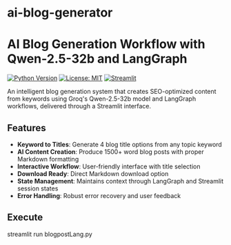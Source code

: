 # ai-blog-generator
# AI Blog Generation Workflow with Qwen-2.5-32b and LangGraph

[![Python Version](https://img.shields.io/badge/python-3.9%2B-blue)](https://www.python.org/)
[![License: MIT](https://img.shields.io/badge/License-MIT-yellow.svg)](https://opensource.org/licenses/MIT)
[![Streamlit](https://img.shields.io/badge/Streamlit-FF4B4B?logo=streamlit&logoColor=white)](https://streamlit.io/)

An intelligent blog generation system that creates SEO-optimized content from keywords using Groq's Qwen-2.5-32b model and LangGraph workflows, delivered through a Streamlit interface.

## Features

- **Keyword to Titles**: Generate 4 blog title options from any topic keyword
- **AI Content Creation**: Produce 1500+ word blog posts with proper Markdown formatting
- **Interactive Workflow**: User-friendly interface with title selection
- **Download Ready**: Direct Markdown download option
- **State Management**: Maintains context through LangGraph and Streamlit session states
- **Error Handling**: Robust error recovery and user feedback
## Execute
streamlit run blogpostLang.py

